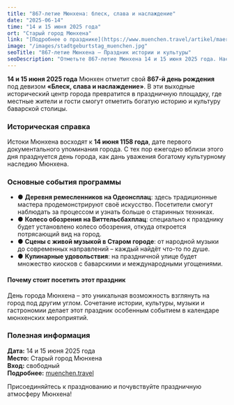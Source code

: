 ```yaml
---
title: "867-летие Мюнхена: блеск, слава и наслаждение"
date: "2025-06-14"
time: "14 и 15 июня 2025 года"
ort: "Старый город Мюнхена"
link: "[Подробнее о празднике](https://www.muenchen.travel/artikel/maerkte-feste/stadtgeburtstag)"
image: "/images/stadtgeburtstag_muenchen.jpg"
seoTitle: "867-летие Мюнхена – Праздник истории и культуры"
seoDescription: "Отметьте 867-летие Мюнхена 14 и 15 июня 2025 года. Наслаждайтесь блеском и славой в Старом городе с уникальными мероприятиями, вкусной едой и захватывающими выступлениями."
---
```


**14 и 15 июня 2025 года** Мюнхен отметит свой **867-й день рождения** под девизом **«Блеск, слава и наслаждение»**. В эти выходные исторический центр города превратится в праздничную площадку, где местные жители и гости смогут отметить богатую историю и культуру баварской столицы.

### Историческая справка
Истоки Мюнхена восходят к **14 июня 1158 года**, дате первого документального упоминания города. С тех пор ежегодно вблизи этого дня празднуется день города, как дань уважения богатому культурному наследию Мюнхена.

### Основные события программы
- ● **Деревня ремесленников на Одеонсплац**: здесь традиционные мастера продемонстрируют своё искусство. Посетители смогут наблюдать за процессом и узнать больше о старинных техниках.
- ● **Колесо обозрения на Виттельсбахплац**: специально к празднику будет установлено колесо обозрения, откуда откроется потрясающий вид на город.
- ● **Сцены с живой музыкой в Старом городе**: от народной музыки до современных направлений – каждый найдёт что-то по душе.
- ● **Кулинарные удовольствия**: на праздничной улице будет множество киосков с баварскими и международными угощениями.

#### Почему стоит посетить этот праздник
День города Мюнхена – это уникальная возможность взглянуть на город под другим углом. Сочетание истории, культуры, музыки и гастрономии делает этот праздник особенным событием в календаре мюнхенских мероприятий.

### Полезная информация
**Дата:** 14 и 15 июня 2025 года  
**Место:** Старый город Мюнхена  
**Вход:** свободный  
**Подробнее:** [muenchen.travel](https://www.muenchen.travel/artikel/maerkte-feste/stadtgeburtstag)  

Присоединяйтесь к празднованию и почувствуйте праздничную атмосферу Мюнхена!